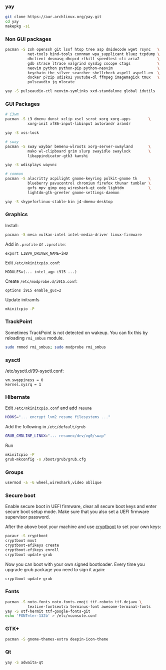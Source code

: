 ### yay

```bash
git clone https://aur.archlinux.org/yay.git
cd yay
makepkg -si
```

### Non GUI packages

```bash
pacman -S zsh openssh git lsof htop tree asp dmidecode wget rsync   \
          net-tools bind-tools connman wpa_supplicant bluez tcpdump \
          dhclient dnsmasq dhcpcd rfkill speedtest-cli aria2        \
          gdb strace ltrace valgrind sysdig cscope ctags            \
          neovim python python-pip python-neovim                    \
          keychain the_silver_searcher shellcheck aspell aspell-en  \
          docker p7zip udisks2 youtube-dl ffmpeg imagemagick tmux   \
          pulseaudio jq mlocate

yay -S pulseaudio-ctl neovim-symlinks xxd-standalone global idutils
```

### GUI Packages

```bash
# i3wm
pacman -S i3 dmenu dunst xclip xsel scrot xorg xorg-apps        \
          xorg-init xf86-input-libinput autorandr arandr

yay -S xss-lock

# sway
pacman -S sway waybar bemenu-wlroots xorg-server-xwayland       \
          mako wl-clipboard grim slurp swayidle swaylock        \
          libappindicator-gtk3 kanshi

yay -S wdisplays wayvnc 

# common
pacman -S alacritty acpilight gnome-keyring polkit-gnome tk     \
          blueberry pavucontrol chromium firefox thunar tumbler \
          gvfs mpv gimp eog wireshark-qt code lightdm           \
          lightdm-gtk-greeter gnome-settings-daemon

yay -S skypeforlinux-stable-bin j4-dmemu-desktop
```

### Graphics

Install:

```bash
pacman -S mesa vulkan-intel intel-media-driver linux-firmware
```

Add in `.profile` or `.zprofile`:

```
export LIBVA_DRIVER_NAME=iHD
```

Edit `/etc/mkinitcpio.conf`:

```
MODULES=(... intel_agp i915 ...)
```

Create `/etc/modprobe.d/i915.conf`:

```
options i915 enable_guc=2
```

Update initramfs

```bash
mkinitcpio -P
```

### TrackPoint

Sometimes TrackPoint is not detected on wakeup.
You can fix this by reloading `rmi_smbus` module.

```bash
sudo rmmod rmi_smbus; sudo modprobe rmi_smbus
```

### sysctl

/etc/sysctl.d/99-sysctl.conf:

```
vm.swappiness = 0
kernel.sysrq = 1
```

### Hibernate

Edit `/etc/mkinitcpio.conf` and add `resume`

```bash
HOOKS="... encrypt lvm2 resume filesystems ..."
```

Add the following in `/etc/default/grub`

```bash
GRUB_CMDLINE_LINUX="... resume=/dev/vg0/swap"
```

Run

```bash
mkinitcpio -P
grub-mkconfig -o /boot/grub/grub.cfg
```

### Groups

```bash
usermod -a -G wheel,wireshark,video oblique
```

### Secure boot

Enable secure boot in UEFI firmware, clear all secure boot keys and enter secure
boot setup mode. Make sure that you also set a UEFI firmware supervisor password.

After the above boot your machine and use [cryptboot] to set your own keys:

```bash
pacaur -S cryptboot
cryptboot mout
cryptboot-efikeys create
cryptboot-efikeys enroll
cryptboot update-grub
```

Now you can boot with your own signed bootloader. Every time you upgrade grub
package you need to sign it again:

```bash
cryptboot update-grub
```

### Fonts

```bash
pacman -S noto-fonts noto-fonts-emoji ttf-roboto ttf-dejavu \
          texlive-fontsextra terminus-font awesome-terminal-fonts
yay -S otf-hermit ttf-google-fonts-git
echo 'FONT=ter-132b' > /etc/vconsole.conf
```

### GTK+

```bash
pacman -S gnome-themes-extra deepin-icon-theme
```

### Qt

```bash
yay -S adwaita-qt
```


[cryptboot]: https://github.com/xmikos/cryptboot
[kernel parameters]: https://wiki.archlinux.org/index.php/kernel_parameters
